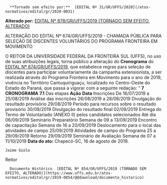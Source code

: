       **Tornado sem efeito por:**  [EDITAL Nº 31/GR/UFFS/2020](/atos-normativos/edital/gr/2020-0031) 

 **Alterado por:**  [EDITAL Nº 878/GR/UFFS/2019 (TORNADO SEM EFEITO, ALTERADO)](/atos-normativos/edital/gr/2019-0878) 

   ALTERAÇÃO DO EDITAL Nº 674/GR/UFFS/2019 - CHAMADA PÚBLICA PARA SELEÇÃO DE DISCENTES VOLUNTÁRIOS DO PROGRAMA FRONTEIRA EM MOVIMENTO  

 O REITOR DA UNIVERSIDADE FEDERAL DA FRONTEIRA SUL (UFFS), no uso de suas atribuições legais, torna público a alteração do **Cronograma** do [EDITAL Nº 674/GR/UFFS/2019](https://www.uffs.edu.br/atos-normativos/edital/gr/2019-0674), que estabelece regras para seleção de discentes para participar voluntariamente da campanha extensionista, a ser realizada através do Programa Fronteira em Movimento para o ano de 2019, vivência no Território Cantuquiriguaçu, localizado no Centro-Oeste do Estado do Paraná, que passa a vigorar com a seguinte redação:   “ **7 CRONOGRAMA** **7.1**  Das etapas     **Ação**   **Data**     Inscrições   De 16/07/2019 a 25/08/2019     Análise das inscrições   26/08/2019 a 28/08/2019     Divulgação do resultado provisório   29/08/2019     Período para recursos sobre o resultado provisório   30/08/2019     Divulgação do resultado final   02/09/2019     Entrega do Termo de Voluntariado (ANEXO II) pelos candidatos selecionados   Até dia 06/09/2019     Seminário Preparatório   Semana de 09 a 13/09/2019     Encontro de capacitação   Semana de 16 a 20/09/2019     Deslocamento para o local das atividades de campo   25/09/2019     Atividades de campo do Programa   25 a 29/09/2019     Retorno   29/09/2019     Seminário de Avaliação   Semana de 07 a 11/10/2019            **Data do ato:** Chapecó-SC, 16 de agosto de 2019.   
 

    Jaime Giolo   
 Reitor 

      Documento Histórico  [EDITAL Nº 854/GR/UFFS/2019 (TORNADO SEM EFEITO, ALTERADO)](https://www.uffs.edu.br/atos-normativos/edital/gr/2019-0854/@@download/documento_historico)     
      